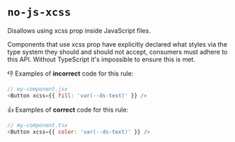 # `no-js-xcss`

Disallows using xcss prop inside JavaScript files.

Components that use xcss prop have explicitly declared what styles via the type system they should and should not accept, consumers must adhere to this API. Without TypeScript it's impossible to ensure this is met.

👎 Examples of **incorrect** code for this rule:

```js
// my-component.jsx
<Button xcss={{ fill: 'var(--ds-text)' }} />
```

👍 Examples of **correct** code for this rule:

```js
// my-component.tsx
<Button xcss={{ color: 'var(--ds-text)' }} />
```
